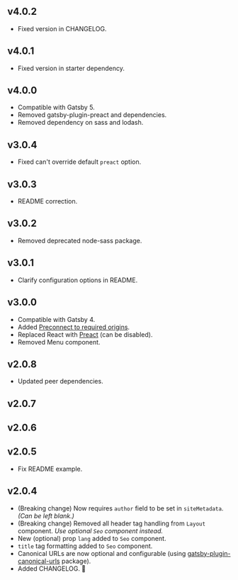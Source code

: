 ## v4.0.2

- Fixed version in CHANGELOG.

## v4.0.1

- Fixed version in starter dependency.

## v4.0.0

- Compatible with Gatsby 5.
- Removed gatsby-plugin-preact and dependencies.
- Removed dependency on sass and lodash.

## v3.0.4

- Fixed can't override default `preact` option.

## v3.0.3

- README correction.

## v3.0.2

- Removed deprecated node-sass package.

## v3.0.1

- Clarify configuration options in README.

## v3.0.0

- Compatible with Gatsby 4.
- Added [Preconnect to required origins](https://web.dev/uses-rel-preconnect/).
- Replaced React with [Preact](https://preactjs.com/) (can be disabled).
- Removed Menu component.

## v2.0.8

- Updated peer dependencies.

## v2.0.7

## v2.0.6

## v2.0.5

- Fix README example.

## v2.0.4

- (Breaking change) Now requires `author` field to be set in `siteMetadata`. *(Can be left blank.)*
- (Breaking change) Removed all header tag handling from `Layout` component. *Use optional `Seo` component instead.*
- New (optional) prop `lang` added to `Seo` component.
- `title` tag formatting added to `Seo` component.
- Canonical URLs are now optional and configurable (using [gatsby-plugin-canonical-urls](https://github.com/gatsbyjs/gatsby/tree/master/packages/gatsby-plugin-canonical-urls) package).
- Added CHANGELOG. 🎉
